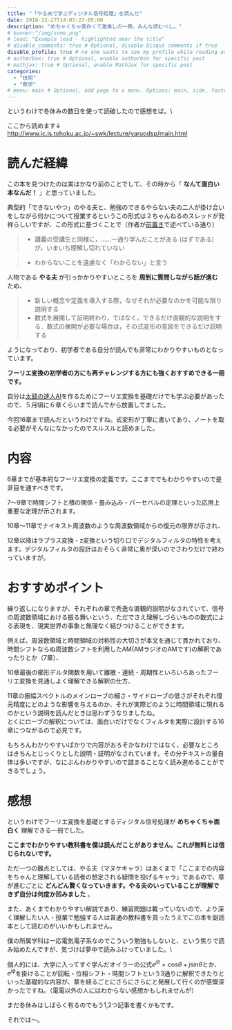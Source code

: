 ```yaml
---
title: "「やる夫で学ぶディジタル信号処理」を読んだ"
date: 2018-12-27T14:03:27-05:00
description: "めちゃくちゃ面白くて激推しの一冊。みんな読むべし。"
# banner:"/img/some.png"
# lead: "Example lead - highlighted near the title"
# disable_comments: true # Optional, disable Disqus comments if true
disable_profile: true # no one wants to see my profile while reading articles
# authorbox: true # Optional, enable authorbox for specific post
# mathjax: true # Optional, enable MathJax for specific post
categories:
  - "技術"
  - "数学"
# menu: main # Optional, add page to a menu. Options: main, side, footer
---
```


というわけで冬休みの数日を使って読破したので感想をば。\

ここから読めます↓\
http://www.ic.is.tohoku.ac.jp/~swk/lecture/yaruodsp/main.html

# 読んだ経緯

この本を見つけたのは実はかなり前のことでして、その時から「   **なんて面白い本なんだ！**   」と思っていました。

典型的「できないやつ」のやる夫と、勉強のできるやらない夫の二人が掛け合いをしながら何かについて授業するというこの形式は２ちゃんねるのスレッドが発祥らしいですが、この形式に基づくことで（作者が[前置き](http://www.ic.is.tohoku.ac.jp/~swk/lecture/yaruodsp/preface.html#SECTION00210000000000000000)で述べている通り）

>* 講義の受講生と同様に，……一通り学んだことがある (はずである) が，いまいち理解し切れていない

>* わからないことを遠慮なく「わからない」と言う

人物である  **やる夫**  が引っかかりやすいところを  **周到に質問しながら話が進む**  ため、

>* 新しい概念や定義を導入する際，なぜそれが必要なのかを可能な限り説明する
>* 数式を展開して証明終わり，ではなく，できるだけ直観的な説明をする．数式の展開が必要な場合は，その式変形の意図をできるだけ説明する

ようになっており、初学者である自分が読んでも非常にわかりやすいものとなっています。                                                             

  **フーリエ変換の初学者の方にも再チャレンジする方にも強くおすすめできる一冊です。**  



自分は[太鼓の達人AI](/2018/07/cnnで太鼓の達人の譜面を自動生成するプログラムを書いた/)を作るためにフーリエ変換を基礎だけでも学ぶ必要があったので、５月頃に６章くらいまで読んでから放置してました。

今回16章まで読んだというわけですね。式変形が丁寧に書いてあり、ノートを取る必要がそんなになかったのでスルスルと読めました。

# 内容

6章までが基本的なフーリエ変換の定義です。ここまででもわかりやすいので是非目を通すべきです。

7〜9章で時間シフトと積の関係・畳み込み・パーセバルの定理といった応用上重要な定理が示されます。

10章〜11章でナイキスト周波数のような周波数領域からの復元の限界が示され、

12章以降はラプラス変換・z変換という切り口でデジタルフィルタの特性を考えます。デジタルフィルタの設計はおそらく非常に奥が深いのでさわりだけで終わっていますが。

# おすすめポイント

繰り返しになりますが、それぞれの章で秀逸な直観的説明がなされていて、信号の周波数領域における振る舞いという、ただでさえ理解しづらいものの数式による表現を、現実世界の事象と無理なく結びつけることができます。

例えば、周波数領域と時間領域の対称性の大切さが本文を通じて貫かれており、時間シフトならぬ周波数シフトを利用したAM(AMラジオのAMです)の解釈であったりとか（7章）、

10章最後の櫛形デルタ関数を用いて離散・連続・周期性といろいろあったフーリエ変換を見通しよく理解できる解釈の仕方、

11章の振幅スペクトルのメインローブの細さ・サイドローブの低さがそれぞれ復元精度にどのような影響を与えるのか、それが実際どのように時間領域に現れるのかという説明を読んだときは思わずうなりましたね。\
とくにローブの解釈については、面白いだけでなくフィルタを実際に設計する16章につながるので必見です。

もちろんわかりやすいばかりで内容がおろそかなわけではなく、必要なところはきちんとじっくりとした説明・証明がなされています。その分テキストの量自体は多いですが、なにぶんわかりやすいので詰まることなく読み進めることができるでしょう。

# 感想

というわけでフーリエ変換を基礎とするディジタル信号処理が  **めちゃくちゃ面白く**  理解できる一冊でした。

  **ここまでわかりやすい教科書を僕は読んだことがありません。これが無料とは信じられないです。**  

ただ一つの難点としては、やる夫（マヌケキャラ）はあくまで「ここまでの内容をちゃんと理解している読者の想定される疑問を投げるキャラ」であるので、章が進むごとに  **どんどん賢くなっていきます。やる夫のいっていることが理解できず自分は何度か凹みました**  。

また、あくまでわかりやすい解説であり、練習問題は載っていないので、より深く理解したい人・授業で勉強する人は普通の教科書を買ったうえでこの本を副読本として読むのがいいかもしれません。

僕の所属学科は一応電気電子系なのでこういう勉強もしないと、という焦りで読み始めたんですが、気づけば夢中で読みふけっていました。\

個人的には、大学に入ってすぐ学んだオイラーの公式$e^{j\theta}=\mathrm{cos}\theta + j\mathrm{sin}\theta$とか、$e^{j\phi}$を掛けることが回転・位相シフト・時間シフトという3通りに解釈できたりといった基礎的な内容が、章を経るごとにさらにさらにと発展して行くのが感慨深かったですね。（電電以外の人にはわからない感想かもしれませんが）

まだ冬休みはしばらく有るのでもう1,2つ記事を書くかもです。

それでは〜。
